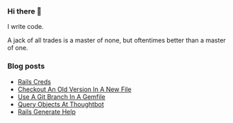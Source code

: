 ### Hi there 👋

I write code.

A jack of all trades is a master of none, but oftentimes better than a master of one.

<!--
**wusher/wusher** is a ✨ _special_ ✨ repository because its `README.md` (this file) appears on your GitHub profile.

Here are some ideas to get you started:

- 🔭 I’m currently working on ...
- 🌱 I’m currently learning ...
- 👯 I’m looking to collaborate on ...
- 🤔 I’m looking for help with ...
- 💬 Ask me about ...
- 📫 How to reach me: ...
- 😄 Pronouns: ...
- ⚡ Fun fact: ...
-->


### Blog posts
<!-- BLOG-POST-LIST:START -->
- [Rails Creds](https://wusher.github.io/notes/2022/12/08/2022-12-08_rails-creds/)
- [Checkout An Old Version In A New File](https://wusher.github.io/notes/2022/11/10/2022-11-10_checkout-an-old-version-in-a-new-file/)
- [Use A Git Branch In A Gemfile](https://wusher.github.io/notes/2022/10/20/2022-10-20_use-a-git-branch-in-a-gemfile/)
- [Query Objects At Thoughtbot](https://wusher.github.io/notes/2022/10/18/2022-10-18_query-objects-at-thoughtbot/)
- [Rails Generate Help](https://wusher.github.io/notes/cheatsheet/2022/10/12/0000-00-00_cheatsheet_rails-generate-help/)
<!-- BLOG-POST-LIST:END -->
